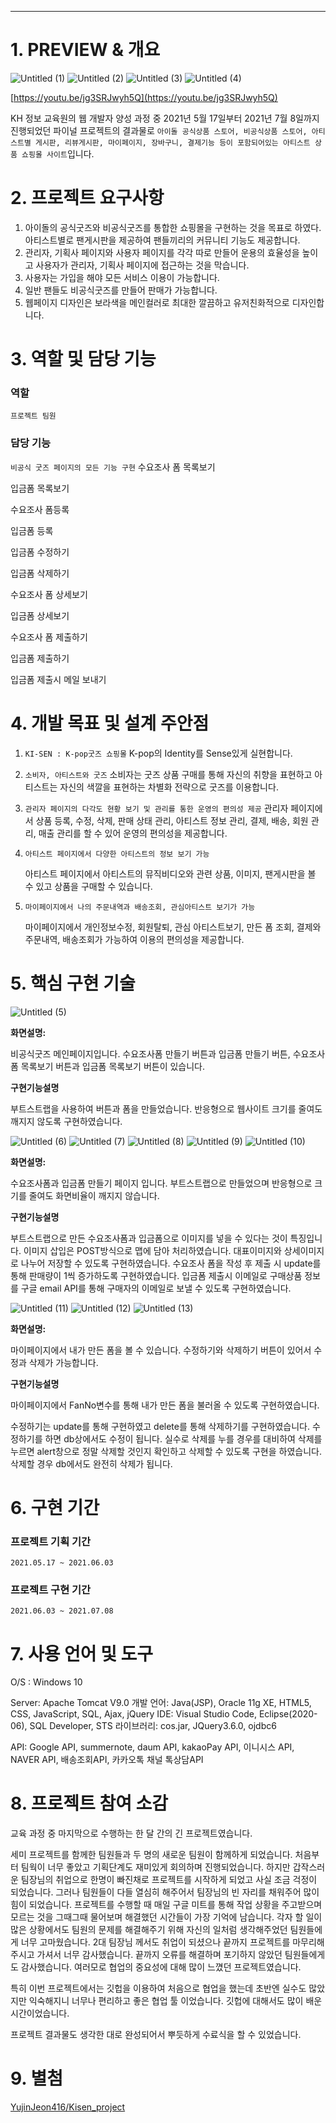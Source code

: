 ---

# 1. PREVIEW & 개요
![Untitled (1)](https://user-images.githubusercontent.com/75886211/125153528-52c2c080-e18f-11eb-8d05-1967b56ec39a.png)
![Untitled (2)](https://user-images.githubusercontent.com/75886211/125153527-52c2c080-e18f-11eb-939d-14d0ce9c8c87.png)
![Untitled (3)](https://user-images.githubusercontent.com/75886211/125153526-51919380-e18f-11eb-91d7-a6f4caf08705.png)
![Untitled (4)](https://user-images.githubusercontent.com/75886211/125153541-55bdb100-e18f-11eb-8fc3-3f7c8974cf3b.png)

[https://youtu.be/jg3SRJwyh5Q](https://youtu.be/jg3SRJwyh5Q)

KH 정보 교육원의 웹 개발자 양성 과정 중 2021년 5월 17일부터 2021년 7월 8일까지 진행되었던 파이널 프로젝트의 결과물로 `아이돌 공식상품 스토어, 비공식상품 스토어, 아티스트별 게시판, 리뷰게시판, 마이페이지, 장바구니, 결제기능 등이 포함되어있는 아티스트 상품 쇼핑몰 사이트`입니다.

# 2. 프로젝트 요구사항

1. 아이돌의 공식굿즈와 비공식굿즈를 통합한 쇼핑몰을 구현하는 것을 목표로 하였다. 아티스트별로 팬게시판을 제공하여 팬들끼리의 커뮤니티 기능도 제공합니다. 
2. 관리자, 기획사 페이지와 사용자 페이지를 각각 따로 만들어 운용의 효율성을 높이고 사용자가 관리자, 기획사 페이지에 접근하는 것을 막습니다. 
3. 사용자는 가입을 해야 모든 서비스 이용이 가능합니다. 
4. 일반 팬들도 비공식굿즈를 만들어 판매가 가능합니다.
5. 웹페이지 디자인은 보라색을 메인컬러로 최대한 깔끔하고 유저친화적으로 디자인합니다.

# 3. 역할 및 담당 기능

### 역할

`프로젝트 팀원`

### 담당 기능

`비공식 굿즈 페이지의 모든 기능 구현`
수요조사 폼 목록보기

입금폼 목록보기

수요조사 폼등록

입금폼 등록

입금폼 수정하기

입금폼 삭제하기

수요조사 폼 상세보기

입금폼 상세보기

수요조사 폼 제출하기

입금폼 제출하기

입금폼 제출시 메일 보내기

# 4. 개발 목표 및 설계 주안점

1. `KI-SEN : K-pop굿즈 쇼핑몰`
K-pop의 Identity를 Sense있게 실현합니다. 
2. `소비자, 아티스트와 굿즈`
소비자는 굿즈 상품 구매를 통해 자신의 취향을 표현하고 아티스트는 자신의 색깔을 표현하는 차별화 전략으로 굿즈를 이용합니다.
3. `관리자 페이지의 다각도 현황 보기 및 관리를 통한 운영의 편의성 제공`
관리자 페이지에서 상품 등록, 수정, 삭제, 판매 상태 관리, 아티스트 정보 관리, 결제, 배송, 회원 관리, 매출 관리를 할 수 있어 운영의 편의성을 제공합니다. 
4. `아티스트 페이지에서 다양한 아티스트의 정보 보기 가능`

    아티스트 페이지에서 아티스트의 뮤직비디오와 관련 상품, 이미지, 팬게시판을 볼 수 있고 상품을 구매할 수 있습니다.

5. `마이페이지에서 나의 주문내역과 배송조회, 관심아티스트 보기가 가능`

    마이페이지에서 개인정보수정, 회원탈퇴, 관심 아티스트보기, 만든 폼 조회, 결제와 주문내역, 배송조회가 가능하여 이용의 편의성을 제공합니다.

# 5. 핵심 구현 기술

![Untitled (5)](https://user-images.githubusercontent.com/75886211/125153540-55bdb100-e18f-11eb-90b6-9050f360d5cd.png)

**화면설명:**

비공식굿즈 메인페이지입니다. 수요조사폼 만들기 버튼과 입금폼 만들기 버튼, 수요조사폼 목록보기 버튼과 입금폼 목록보기 버튼이 있습니다. 

**구현기능설명**

부트스트랩을 사용하여 버튼과 폼을 만들었습니다. 반응형으로 웹사이트 크기를 줄여도 깨지지 않도록 구현하였습니다. 

![Untitled (6)](https://user-images.githubusercontent.com/75886211/125153539-55251a80-e18f-11eb-852d-6612ed1b149d.png)
![Untitled (7)](https://user-images.githubusercontent.com/75886211/125153538-55251a80-e18f-11eb-9ea5-419ef0c70b96.png)
![Untitled (8)](https://user-images.githubusercontent.com/75886211/125153537-548c8400-e18f-11eb-88e1-6980c3c91b22.png)
![Untitled (9)](https://user-images.githubusercontent.com/75886211/125153536-548c8400-e18f-11eb-898b-855be71cf5cc.png)
![Untitled (10)](https://user-images.githubusercontent.com/75886211/125153535-53f3ed80-e18f-11eb-847a-33397ba33ba9.png)

**화면설명:**

수요조사폼과 입금폼 만들기 페이지 입니다. 부트스트랩으로 만들었으며 반응형으로 크기를 줄여도 화면비율이 깨지지 않습니다. 


**구현기능설명**

부트스트랩으로 만든 수요조사폼과 입금폼으로 이미지를 넣을 수 있다는 것이 특징입니다.  이미지 삽입은 POST방식으로 맵에 담아 처리하였습니다. 대표이미지와 상세이미지로 나누어 저장할 수 있도록 구현하였습니다. 수요조사 폼을 작성 후 제출 시 update를 통해 판매량이 1씩 증가하도록 구현하였습니다. 입금폼 제출시 이메일로 구매상품 정보를 구글 email API를 통해 구매자의 이메일로 보낼 수 있도록 구현하였습니다. 

![Untitled (11)](https://user-images.githubusercontent.com/75886211/125153533-53f3ed80-e18f-11eb-8aa7-7816a68921ad.png)
![Untitled (12)](https://user-images.githubusercontent.com/75886211/125153532-535b5700-e18f-11eb-9785-3e6d4ac3b3ce.png)
![Untitled (13)](https://user-images.githubusercontent.com/75886211/125153531-535b5700-e18f-11eb-8bd1-ad0d6796a3ec.png)

**화면설명:**

마이페이지에서 내가 만든 폼을 볼 수 있습니다. 수정하기와 삭제하기 버튼이 있어서 수정과 삭제가 가능합니다. 

**구현기능설명**

마이페이지에서 FanNo변수를 통해 내가 만든 폼을 불러올 수 있도록 구현하였습니다. 

수정하기는 update를 통해 구현하였고 delete를 통해 삭제하기를 구현하였습니다. 수정하기를 하면 db상에서도 수정이 됩니다. 실수로 삭제를 누를 경우를 대비하여 삭제를 누르면 alert창으로 정말 삭제할 것인지 확인하고 삭제할 수 있도록 구현을 하였습니다. 삭제할 경우 db에서도 완전히 삭제가 됩니다.  

# 6. 구현 기간

### 프로젝트 기획 기간

`2021.05.17 ~ 2021.06.03`

### 프로젝트 구현 기간

`2021.06.03 ~ 2021.07.08`

# 7. 사용 언어 및 도구

O/S : Windows 10

Server: Apache Tomcat V9.0
개발 언어: Java(JSP), Oracle 11g XE, HTML5, CSS, JavaScript, SQL, Ajax, jQuery
IDE: Visual Studio Code, Eclipse(2020-06), SQL Developer, STS
라이브러리: cos.jar, JQuery3.6.0, ojdbc6 

API: Google API, summernote, daum API, kakaoPay API, 이니시스 API,  NAVER API, 배송조회API, 카카오톡 채널 톡상담API

# 8. 프로젝트 참여 소감

교육 과정 중 마지막으로 수행하는 한 달 간의 긴 프로젝트였습니다.

세미 프로젝트를 함께한 팀원들과 두 명의 새로운 팀원이 함께하게 되었습니다. 처음부터 팀웍이 너무 좋았고 기획단계도 재미있게 회의하며 진행되었습니다. 하지만 갑작스러운 팀장님의 취업으로 한명이 빠진채로 프로젝트를 시작하게 되었고 사실 조금 걱정이 되었습니다. 그러나 팀원들이 다들 열심히 해주어서 팀장님의 빈 자리를 채워주어 많이 힘이 되었습니다. 프로젝트를 수행할 때 매일 구글 미트를 통해 작업 상황을 주고받으며 모르는 것을 그때그때 물어보며 해결했던 시간들이 가장 기억에 남습니다. 각자 할 일이 많은 상황에서도 팀원의 문제를 해결해주기 위해 자신의 일처럼 생각해주었던 팀원들에게 너무 고마웠습니다. 2대 팀장님 께서도 취업이 되셨으나 끝까지 프로젝트를 마무리해주시고 가셔서 너무 감사했습니다. 끝까지 오류를 해결하며 포기하지 않았던 팀원들에게도 감사했습니다. 여러모로 협업의 중요성에 대해 많이 느꼈던 프로젝트였습니다. 

특히 이번 프로젝트에서는 깃헙을 이용하여 처음으로 협업을 했는데 초반엔 실수도 많았지만 익숙해지니 너무나 편리하고 좋은 협업 툴 이었습니다. 깃헙에 대해서도 많이 배운 시간이었습니다. 

프로젝트 결과물도 생각한 대로 완성되어서 뿌듯하게 수료식을 할 수 있었습니다.   

# 9. 별첨

[YujinJeon416/Kisen_project](https://github.com/YujinJeon416/Kisen_project)
